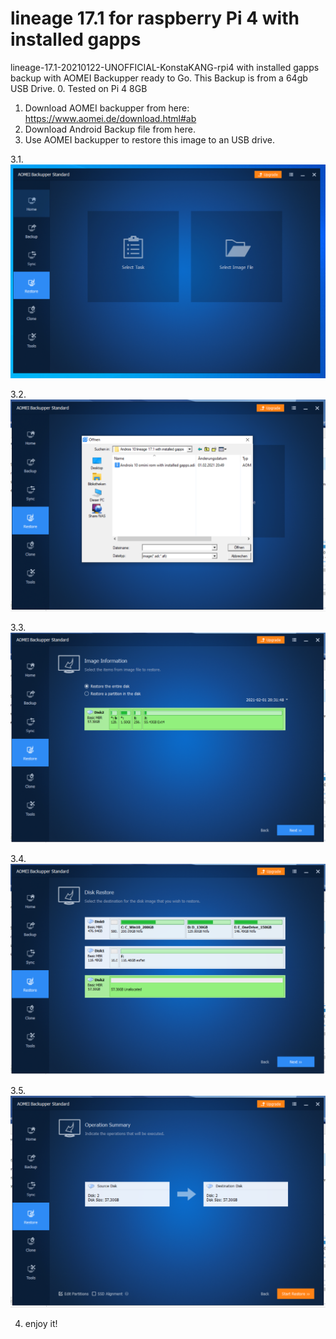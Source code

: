# lineage 17.1 for raspberry Pi 4 with installed gapps
lineage-17.1-20210122-UNOFFICIAL-KonstaKANG-rpi4 with installed gapps backup with AOMEI Backupper ready to Go. This Backup is from a 64gb USB Drive.
0. Tested on Pi 4 8GB
1. Download AOMEI backupper from here: https://www.aomei.de/download.html#ab
2. Download Android Backup file from here.
3. Use AOMEI backupper to restore this image to an USB drive.

3.1.
![alt text](https://github.com/r3zafa/lineage-17.1-rpi4_gapps_64gb/blob/main/1.PNG)

3.2.
![alt text](https://github.com/r3zafa/lineage-17.1-rpi4_gapps_64gb/blob/main/2.PNG)

3.3.
![alt text](https://github.com/r3zafa/lineage-17.1-rpi4_gapps_64gb/blob/main/3.PNG)

3.4.
![alt text](https://github.com/r3zafa/lineage-17.1-rpi4_gapps_64gb/blob/main/4.PNG)

3.5.
![alt text](https://github.com/r3zafa/lineage-17.1-rpi4_gapps_64gb/blob/main/5.PNG)


4. enjoy it!

